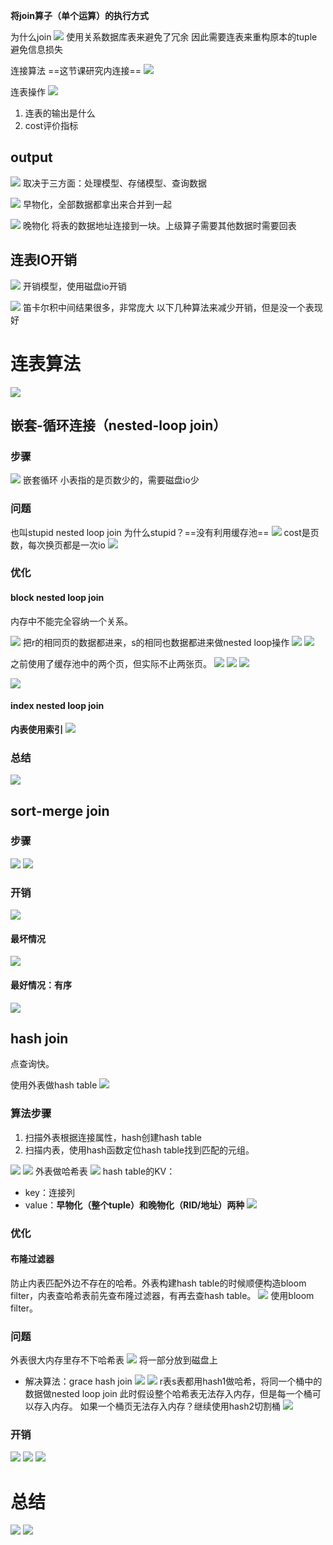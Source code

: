 **将join算子（单个运算）的执行方式**


为什么join
![](Pasted%20image%2020230324131030.png)
使用关系数据库表来避免了冗余
因此需要连表来重构原本的tuple避免信息损失

连接算法
==这节课研究内连接==
![](Pasted%20image%2020230324131246.png)

连表操作
![](Pasted%20image%2020230324131419.png)
1. 连表的输出是什么
2. cost评价指标

## output
![](Pasted%20image%2020230324131440.png)
取决于三方面：处理模型、存储模型、查询数据

![](Pasted%20image%2020230324132044.png)
早物化，全部数据都拿出来合并到一起

![](Pasted%20image%2020230324132116.png)
晚物化
将表的数据地址连接到一块。上级算子需要其他数据时需要回表

##  连表IO开销

![](Pasted%20image%2020230324132223.png)
开销模型，使用磁盘io开销

![](Pasted%20image%2020230324132341.png)
笛卡尔积中间结果很多，非常庞大
以下几种算法来减少开销，但是没一个表现好

# 连表算法

![](Pasted%20image%2020230324132448.png)

## 嵌套-循环连接（nested-loop join）

### 步骤

![](Pasted%20image%2020230324132736.png)
嵌套循环
小表指的是页数少的，需要磁盘io少

### 问题

也叫stupid nested loop join
为什么stupid？==没有利用缓存池==
![](Pasted%20image%2020230324132858.png)
cost是页数，每次换页都是一次io
![](Pasted%20image%2020230324133437.png)

### 优化

#### block nested loop join

内存中不能完全容纳一个关系。

![](Pasted%20image%2020230324133953.png)
把r的相同页的数据都进来，s的相同也数据都进来做nested loop操作
![](Pasted%20image%2020230324134102.png)
![](Pasted%20image%2020230324134231.png)

之前使用了缓存池中的两个页，但实际不止两张页。
![](Pasted%20image%2020230324134318.png)
![](Pasted%20image%2020230324134549.png)
![](Pasted%20image%2020230324135010.png)

![](Pasted%20image%2020230324135142.png)

#### index nested loop join

**内表使用索引**
![](Pasted%20image%2020230324135212.png)

### 总结

![](Pasted%20image%2020230324135326.png)

## sort-merge join

### 步骤

![](Pasted%20image%2020230324135549.png)
![](Pasted%20image%2020230324135834.png)

### 开销

![](Pasted%20image%2020230324144115.png)
#### 最坏情况
![](Pasted%20image%2020230324144156.png)
#### 最好情况：有序

![](Pasted%20image%2020230324144254.png)

## hash join

点查询快。

使用外表做hash table
![](Pasted%20image%2020230324144511.png)

### 算法步骤

1. 扫描外表根据连接属性，hash创建hash table
2. 扫描内表，使用hash函数定位hash table找到匹配的元组。

![](Pasted%20image%2020230324144521.png)
![](Pasted%20image%2020230324144622.png)
外表做哈希表
![](Pasted%20image%2020230324144641.png)
hash table的KV：
- key：连接列
- value：**早物化（整个tuple）和晚物化（RID/地址）两种**
![](Pasted%20image%2020230324144713.png)

### 优化


#### 布隆过滤器

防止内表匹配外边不存在的哈希。外表构建hash table的时候顺便构造bloom filter，内表查哈希表前先查布隆过滤器，有再去查hash table。
![](Pasted%20image%2020230324145624.png)
使用bloom filter。

### 问题

外表很大内存里存不下哈希表
![](Pasted%20image%2020230324150238.png)
将一部分放到磁盘上
- 解决算法：grace hash join
![](Pasted%20image%2020230324150403.png)
![](Pasted%20image%2020230324150523.png)
r表s表都用hash1做哈希，将同一个桶中的数据做nested loop join
此时假设整个哈希表无法存入内存，但是每一个桶可以存入内存。
如果一个桶页无法存入内存？继续使用hash2切割桶
![](Pasted%20image%2020230324150707.png)

### 开销

![](Pasted%20image%2020230324150955.png)
![](Pasted%20image%2020230324151044.png)
![](Pasted%20image%2020230324151545.png)




# 总结


![](Pasted%20image%2020230324151614.png)
![](Pasted%20image%2020230324151657.png)
